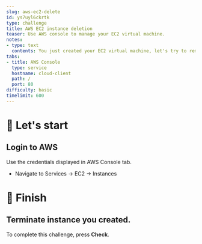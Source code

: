 ```yaml
---
slug: aws-ec2-delete
id: ys7uyl6ckrtk
type: challenge
title: AWS EC2 instance deletion
teaser: Use AWS console to manage your EC2 virtual machine.
notes:
- type: text
  contents: You just created your EC2 virtual machine, let's try to remove it!
tabs:
- title: AWS Console
  type: service
  hostname: cloud-client
  path: /
  port: 80
difficulty: basic
timelimit: 600
---
```


🚀 Let's start
==============

## Login to AWS

Use the credentials displayed in AWS Console tab.

- Navigate to Services -> EC2 -> Instances

🏁 Finish
=========

## Terminate instance you created.

To complete this challenge, press **Check**.
